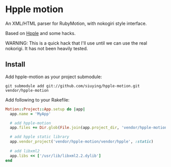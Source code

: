 # Hpple motion

An XML/HTML parser for RubyMotion, with nokogiri style interface.

Based on [Hpple](https://github.com/topfunky/hpple) and some hacks.

WARNING: This is a quick hack that I'll use until we can use the real 
nokorigi. It has not been heavily tested.

## Install

Add hpple-motion as your project submodule:

    git submodule add git://github.com/siuying/hpple-motion.git vendor/hpple-motion

Add following to your Rakefile:

```ruby
Motion::Project::App.setup do |app|
  app.name = 'MyApp'

  # add hpple-motion
  app.files += Dir.glob(File.join(app.project_dir, 'vendor/hpple-motion/lib/*.rb'))

  # add hpple static library
  app.vendor_project('vendor/hpple-motion/vendor/hpple', :static)
  
  # add libxml2
  app.libs << ['/usr/lib/libxml2.2.dylib']
end
```